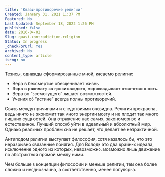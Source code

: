 ```yaml
---
title: 'Квази-противоречие религии'
Created: January 31, 2021 11:37 PM
Featured: No
Last Updated: September 18, 2022 1:26 PM
published: false
date: 2016-04-02
Slug: quasi-contradiction-religion
Status: In progress
_checkForUrl: Yes
archived: No
content_type: article
isEng: No
---
```


Тезисы, однажды сформированные мной, касаемо религии:

- Вера в бессмертие обесценивает жизнь.
- Вера в расплату за грехи каждого, перекладывает ответственность.
- Вера во “всемогущего” лишает возможностей.
- Учения об “истине” всегда полны противоречий.

Связь между причинами и следствиями очевидна. Религия прекрасна, ведь ничто не экономит так много энергии мозгу и не плодит так много лишних сущностей. Она отражение нас самих, закономерное и естественное. Лучший способ уйти в идеальный и абсолютный мир. Однако реальных проблем она не решает, что делает её непрактичной.

Антиподом религии выступает философия, хотя казалось бы, что это неразрывно связанные понятия. Для Володи это два крайних идеала, исключение одного из которых, невозможно. Возможно лишь движение по абстрактной прямой между ними.

Чем больше в концепции философии и меньше религии, тем она более сложна и неоднозначна, а соответственно, менее популярна.
